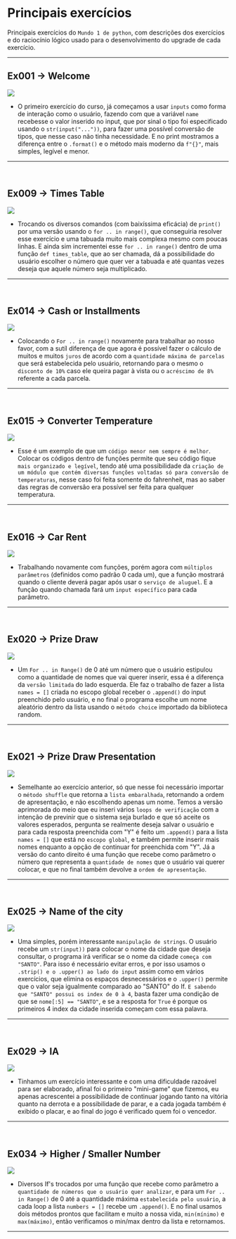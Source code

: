 # Principais exercícios

 Principais exercícios do `Mundo 1 de python`, com descrições dos exercícios e do raciocínio lógico usado para o desenvolvimento do upgrade de cada exercício.
<hr>

## Ex001 → Welcome
<div>
  <img src="https://github.com/franssa01/Courses/blob/main/Curso%20em%20V%C3%ADdeo/Python%20World/World%201/%26%20-%20Image/ex001.jpeg">
</div>

* O primeiro exercício do curso, já começamos a usar `inputs` como forma de interação como o usuário, fazendo com que a variável `name` recebesse o valor inserido no input, que por sinal o tipo foi especificado usando o `str(input("..."))`, para fazer uma possível conversão de tipos, que nesse caso não tinha necessidade. E no print mostramos a diferença entre o `.format()` e o método mais moderno da `f"{}"`, mais simples, legível e menor.

<hr>
<br>

## Ex009 → Times Table
<div>
  <img src="https://github.com/franssa01/Courses/blob/main/Curso%20em%20V%C3%ADdeo/Python%20World/World%201/%26%20-%20Image/ex009.jpeg">
</div>

* Trocando os diversos comandos (com baixíssima eficácia) de `print()` por uma versão usando o `for .. in range()`, que conseguiria resolver esse exercício e uma tabuada muito mais complexa mesmo com poucas linhas. E ainda sim incrementei esse `for .. in range()` dentro de uma função `def times_table`, que ao ser chamada, dá a possibilidade do usuário escolher o número que quer ver a tabuada e até quantas vezes deseja que aquele número seja multiplicado.

<hr>
<br>

## Ex014 → Cash or Installments
<div>
  <img src="https://github.com/franssa01/Courses/blob/main/Curso%20em%20V%C3%ADdeo/Python%20World/World%201/%26%20-%20Image/ex014.jpeg">
</div>

* Colocando o `For .. in range()` novamente para trabalhar ao nosso favor, com a sutíl diferença de que agora é possível fazer o cálculo de muitos e muitos `juros` de acordo com a `quantidade máxima de parcelas` que será estabelecida pelo usuário, retornando para o mesmo o `disconto de 10%` caso ele queira pagar à vista ou o `acréscimo de 8%` referente a cada parcela. 

<hr>
<br>

## Ex015 → Converter Temperature
<div>
  <img src="https://github.com/franssa01/Courses/blob/main/Curso%20em%20V%C3%ADdeo/Python%20World/World%201/%26%20-%20Image/ex015.jpeg">
</div>

* Esse é um exemplo de que um `código menor nem sempre é melhor`. Colocar os códigos dentro de funções permite que seu código fique `mais organizado e legível`, tendo até uma possibilidade da `criação de um módulo que contém diversas funções voltadas só para conversão de temperaturas`, nesse caso foi feita somente do fahrenheit, mas ao saber das regras de conversão era possível ser feita para qualquer temperatura.
<hr>
<br>

## Ex016 → Car Rent
<div>
  <img src="https://github.com/franssa01/Courses/blob/main/Curso%20em%20V%C3%ADdeo/Python%20World/World%201/%26%20-%20Image/ex016.jpeg">
</div>

* Trabalhando novamente com funções, porém agora com `múltiplos parâmetros` (definidos como padrão 0 cada um), que a função mostrará quando o cliente deverá pagar após usar o `serviço de aluguel`. E a função quando chamada fará um `input específico` para cada parâmetro.

<hr>
<br>

## Ex020 → Prize Draw
<div>
  <img src="https://github.com/franssa01/Courses/blob/main/Curso%20em%20V%C3%ADdeo/Python%20World/World%201/%26%20-%20Image/ex020.jpeg">
</div>

* Um `For .. in Range()` de 0 até um número que o usuário estipulou como a quantidade de nomes que vai querer inserir, essa é a diferença da `versão limitada` do lado esquerda. Ele faz o trabalho de fazer a lista `names = []` criada no escopo global receber o `.append()` do input preenchido pelo usuário, e no final o programa escolhe um nome aleatório dentro da lista usando o `método choice` importado da biblioteca random.

<hr>
<br>

## Ex021 → Prize Draw Presentation
<div>
  <img src="https://github.com/franssa01/Courses/blob/main/Curso%20em%20V%C3%ADdeo/Python%20World/World%201/%26%20-%20Image/ex021.jpeg">
</div>

* Semelhante ao exercício anterior, só que nesse foi necessário importar o `método shuffle` que retorna a `lista embaralhada`, retornando a ordem de apresentação, e não escolhendo apenas um nome. Temos a versão aprimorada do meio que eu inseri vários `loops de verificação` com a intenção de previnir que o sistema seja burlado e que só aceite os valores esperados, pergunta se realmente deseja salvar o usuário e para cada resposta preenchida com "Y" é feito um `.append()` para a lista `names = []` que está no `escopo global`, e também permite inserir mais nomes enquanto a opção de continuar for preenchida com "Y". Já a versão do canto direito é uma função que recebe como parâmetro o número que representa a `quantidade de nomes` que o usuário vai querer colocar, e que no final também devolve a `ordem de apresentação`.

<hr>
<br>

## Ex025 → Name of the city
<div>
  <img src="https://github.com/franssa01/Courses/blob/main/Curso%20em%20V%C3%ADdeo/Python%20World/World%201/%26%20-%20Image/ex025.jpeg">
</div>

* Uma simples, porém interessante `manipulação de strings`. O usuário recebe um `str(input))` para colocar o nome da cidade que deseja consultar, o programa irá verificar se o nome da cidade `começa com "SANTO"`. Para isso é necessário evitar erros, e por isso usamos o `.strip() e o .upper() ao lado do input` assim como em vários exercícios, que elimina os espaços desnecessários e o `.upper()` permite que o valor seja igualmente comparado ao "SANTO" do If. `E sabendo que "SANTO" possui os index de 0 à 4`, basta fazer uma condição de que se `nome[:5] == "SANTO"`, e se a resposta for `True` é porque os primeiros 4 index da cidade inserida começam com essa palavra.
<hr>
<br>

## Ex029 → IA
<div>
  <img src="https://github.com/franssa01/Courses/blob/main/Curso%20em%20V%C3%ADdeo/Python%20World/World%201/%26%20-%20Image/ex029.jpeg">
</div>

* Tinhamos um exercício interessante e com uma dificuldade razoável para ser elaborado, afinal foi o primeiro "mini-game" que fizemos, eu apenas acrescentei a possibilidade de continuar jogando tanto na vitória quanto na derrota e a possibilidade de parar, e a cada jogada também é exibido o placar, e ao final do jogo é verificado quem foi o vencedor. 

<hr>
<br>

## Ex034 → Higher / Smaller Number
<div>
  <img src="https://github.com/franssa01/Courses/blob/main/Curso%20em%20V%C3%ADdeo/Python%20World/World%201/%26%20-%20Image/ex034.jpeg">
</div>

* Diversos If's trocados por uma função que recebe como parâmetro a `quantidade de números que o usuário quer analizar`, e para um `For .. in Range()` de 0 até a quantidade máxima `estabelecida pelo usuário`, a cada loop a lista `numbers = []` recebe um `.append()`. E no final usamos dois métodos prontos que facilitam e muito a nossa vida,  `min(mínimo)` e `max(máximo)`, então verificamos o min/max dentro da lista e retornamos.

<hr>
<br>
